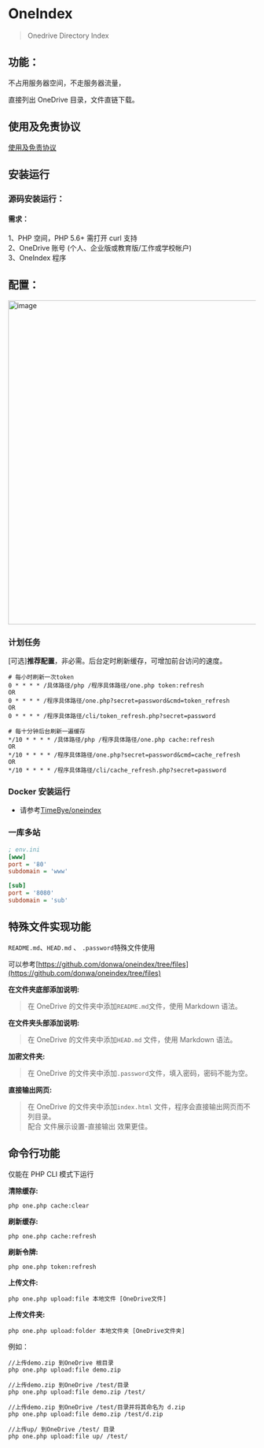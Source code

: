 # OneIndex

> Onedrive Directory Index

## 功能：

不占用服务器空间，不走服务器流量，

直接列出 OneDrive 目录，文件直链下载。

## 使用及免责协议

[使用及免责协议](./使用及免责协议.md)

## 安装运行

### 源码安装运行：

#### 需求：

1、PHP 空间，PHP 5.6+ 需打开 curl 支持  
2、OneDrive 账号 (个人、企业版或教育版/工作或学校帐户)  
3、OneIndex 程序

## 配置：

<img width="658" alt="image" src="https://raw.githubusercontent.com/donwa/oneindex/files/images/install.gif">

### 计划任务  

[可选]**推荐配置**，非必需。后台定时刷新缓存，可增加前台访问的速度。

```
# 每小时刷新一次token
0 * * * * /具体路径/php /程序具体路径/one.php token:refresh
OR
0 * * * * /程序具体路径/one.php?secret=password&cmd=token_refresh
OR
0 * * * * /程序具体路径/cli/token_refresh.php?secret=password

# 每十分钟后台刷新一遍缓存
*/10 * * * * /具体路径/php /程序具体路径/one.php cache:refresh
OR
*/10 * * * * /程序具体路径/one.php?secret=password&cmd=cache_refresh
OR
*/10 * * * * /程序具体路径/cli/cache_refresh.php?secret=password
```

### Docker 安装运行

- 请参考[TimeBye/oneindex](https://github.com/TimeBye/oneindex)

### 一库多站

```ini
; env.ini
[www]
port = '80'
subdomain = 'www'

[sub]
port = '8080'
subdomain = 'sub'
```

## 特殊文件实现功能  

`README.md`、`HEAD.md` 、 `.password`特殊文件使用

可以参考[https://github.com/donwa/oneindex/tree/files](https://github.com/donwa/oneindex/tree/files)

**在文件夹底部添加说明:**

> 在 OneDrive 的文件夹中添加`README.md`文件，使用 Markdown 语法。

**在文件夹头部添加说明:**

> 在 OneDrive 的文件夹中添加`HEAD.md` 文件，使用 Markdown 语法。

**加密文件夹:**

> 在 OneDrive 的文件夹中添加`.password`文件，填入密码，密码不能为空。

**直接输出网页:**

> 在 OneDrive 的文件夹中添加`index.html` 文件，程序会直接输出网页而不列目录。  
> 配合 文件展示设置-直接输出 效果更佳。

## 命令行功能  

仅能在 PHP CLI 模式下运行

**清除缓存:**

```
php one.php cache:clear
```

**刷新缓存:**

```
php one.php cache:refresh
```

**刷新令牌:**

```
php one.php token:refresh
```

**上传文件:**

```
php one.php upload:file 本地文件 [OneDrive文件]
```

**上传文件夹:**

```
php one.php upload:folder 本地文件夹 [OneDrive文件夹]
```

例如：

```
//上传demo.zip 到OneDrive 根目录
php one.php upload:file demo.zip

//上传demo.zip 到OneDrive /test/目录
php one.php upload:file demo.zip /test/

//上传demo.zip 到OneDrive /test/目录并将其命名为 d.zip
php one.php upload:file demo.zip /test/d.zip

//上传up/ 到OneDrive /test/ 目录
php one.php upload:file up/ /test/
```
